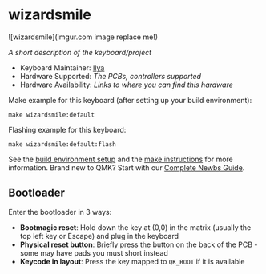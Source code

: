 # wizardsmile

![wizardsmile](imgur.com image replace me!)

*A short description of the keyboard/project*

* Keyboard Maintainer: [Ilya](https://github.com/MrHotFlame)
* Hardware Supported: *The PCBs, controllers supported*
* Hardware Availability: *Links to where you can find this hardware*

Make example for this keyboard (after setting up your build environment):

    make wizardsmile:default

Flashing example for this keyboard:

    make wizardsmile:default:flash

See the [build environment setup](https://docs.qmk.fm/#/getting_started_build_tools) and the [make instructions](https://docs.qmk.fm/#/getting_started_make_guide) for more information. Brand new to QMK? Start with our [Complete Newbs Guide](https://docs.qmk.fm/#/newbs).

## Bootloader

Enter the bootloader in 3 ways:

* **Bootmagic reset**: Hold down the key at (0,0) in the matrix (usually the top left key or Escape) and plug in the keyboard
* **Physical reset button**: Briefly press the button on the back of the PCB - some may have pads you must short instead
* **Keycode in layout**: Press the key mapped to `QK_BOOT` if it is available
